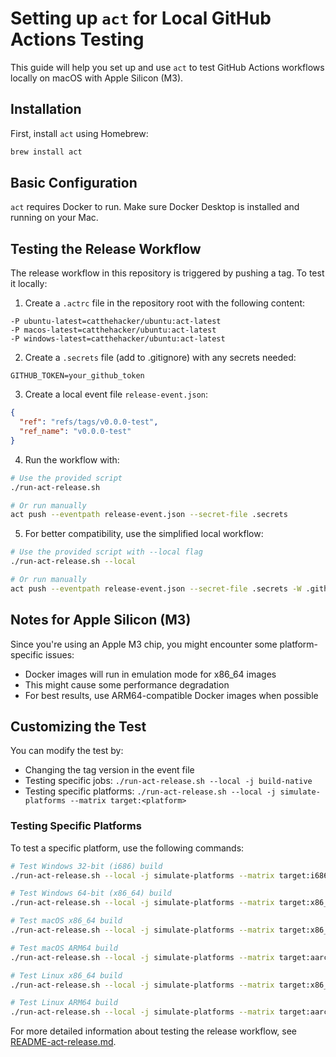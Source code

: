 # Setting up `act` for Local GitHub Actions Testing

This guide will help you set up and use `act` to test GitHub Actions workflows locally on macOS with Apple Silicon (M3).

## Installation

First, install `act` using Homebrew:

```bash
brew install act
```

## Basic Configuration

`act` requires Docker to run. Make sure Docker Desktop is installed and running on your Mac.

## Testing the Release Workflow

The release workflow in this repository is triggered by pushing a tag. To test it locally:

1. Create a `.actrc` file in the repository root with the following content:

```
-P ubuntu-latest=catthehacker/ubuntu:act-latest
-P macos-latest=catthehacker/ubuntu:act-latest
-P windows-latest=catthehacker/ubuntu:act-latest
```

2. Create a `.secrets` file (add to .gitignore) with any secrets needed:

```
GITHUB_TOKEN=your_github_token
```

3. Create a local event file `release-event.json`:

```json
{
  "ref": "refs/tags/v0.0.0-test",
  "ref_name": "v0.0.0-test"
}
```

4. Run the workflow with:

```bash
# Use the provided script
./run-act-release.sh

# Or run manually
act push --eventpath release-event.json --secret-file .secrets
```

5. For better compatibility, use the simplified local workflow:

```bash
# Use the provided script with --local flag
./run-act-release.sh --local

# Or run manually
act push --eventpath release-event.json --secret-file .secrets -W .github/workflows/release-local.yml
```

## Notes for Apple Silicon (M3)

Since you're using an Apple M3 chip, you might encounter some platform-specific issues:
- Docker images will run in emulation mode for x86_64 images
- This might cause some performance degradation
- For best results, use ARM64-compatible Docker images when possible

## Customizing the Test

You can modify the test by:
- Changing the tag version in the event file
- Testing specific jobs: `./run-act-release.sh --local -j build-native`
- Testing specific platforms: `./run-act-release.sh --local -j simulate-platforms --matrix target:<platform>`

### Testing Specific Platforms

To test a specific platform, use the following commands:

```bash
# Test Windows 32-bit (i686) build
./run-act-release.sh --local -j simulate-platforms --matrix target:i686-pc-windows-msvc

# Test Windows 64-bit (x86_64) build
./run-act-release.sh --local -j simulate-platforms --matrix target:x86_64-pc-windows-msvc

# Test macOS x86_64 build
./run-act-release.sh --local -j simulate-platforms --matrix target:x86_64-apple-darwin

# Test macOS ARM64 build
./run-act-release.sh --local -j simulate-platforms --matrix target:aarch64-apple-darwin

# Test Linux x86_64 build
./run-act-release.sh --local -j simulate-platforms --matrix target:x86_64-unknown-linux-gnu

# Test Linux ARM64 build
./run-act-release.sh --local -j simulate-platforms --matrix target:aarch64-unknown-linux-gnu
```

For more detailed information about testing the release workflow, see [README-act-release.md](README-act-release.md).
